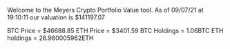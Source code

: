 Welcome to the Meyers Crypto Portfolio Value tool. 
As of 09/07/21 at 19:10:11 our valuation is $141197.07 

BTC Price = $46688.85
 ETH Price = $3401.59
BTC Holdings = 1.06BTC
 ETH holdings = 26.960005962ETH 
